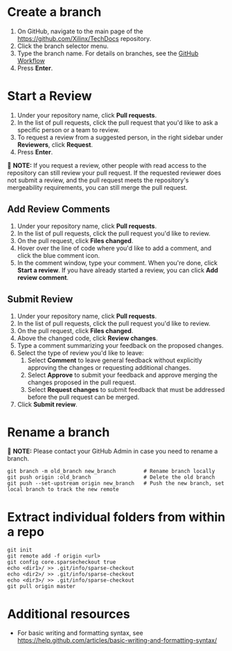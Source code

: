 <h1>Create a branch</h1>

1. On GitHub, navigate to the main page of the https://github.com/Xilinx/TechDocs repository.
2. Click the branch selector menu.
3. Type the branch name. For details on branches, see the [GitHub Workflow](https://github.com/Xilinx/TechDocs/wiki/GitHub-workflow)
4. Press <b>Enter</b>. 

<h1>Start a Review</h1>

1. Under your repository name, click <b>Pull requests</b>.
2. In the list of pull requests, click the pull request that you'd like to ask a specific person or a team to review.
3. To request a review from a suggested person, in the right sidebar under <b>Reviewers</b>, click <b>Request</b>.
4. Press <b>Enter</b>.

📌 <b>NOTE:</b> If you request a review, other people with read access to the repository can still review your pull request. If the requested reviewer does not submit a review, and the pull request meets the repository's mergeability requirements, you can still merge the pull request.

<h2>Add Review Comments</h2>

1. Under your repository name, click <b>Pull requests</b>.
2. In the list of pull requests, click the pull request you'd like to review.
3. On the pull request, click  <b>Files changed</b>.
4. Hover over the line of code where you'd like to add a comment, and click the blue comment icon.
5. In the comment window, type your comment. When you're done, click <b>Start a review</b>. If you have already started a review, you can click <b>Add review comment</b>.

<h2>Submit Review</h2>

1. Under your repository name, click <b>Pull requests</b>.
2. In the list of pull requests, click the pull request you'd like to review.
3. On the pull request, click  <b>Files changed</b>.
4. Above the changed code, click <b>Review changes</b>.
5. Type a comment summarizing your feedback on the proposed changes.
6. Select the type of review you'd like to leave:
   1. Select <b>Comment</b> to leave general feedback without explicitly approving the changes or requesting additional changes.
   2. Select <b>Approve</b> to submit your feedback and approve merging the changes proposed in the pull request.
   3. Select <b>Request changes</b> to submit feedback that must be addressed before the pull request can be merged.
7. Click <b>Submit review</b>.

# Rename a branch

📌 <b>NOTE:</b> Please contact your GitHub Admin in case you need to rename a branch.

```
git branch -m old_branch new_branch         # Rename branch locally    
git push origin :old_branch                 # Delete the old branch    
git push --set-upstream origin new_branch   # Push the new branch, set local branch to track the new remote
```
# Extract individual folders from within a repo

```
git init
git remote add -f origin <url>
git config core.sparsecheckout true
echo <dir1>/ >> .git/info/sparse-checkout
echo <dir2>/ >> .git/info/sparse-checkout
echo <dir3>/ >> .git/info/sparse-checkout
git pull origin master
```

<h1>Additional resources</h1>
   
- For basic writing and formatting syntax, see https://help.github.com/articles/basic-writing-and-formatting-syntax/
